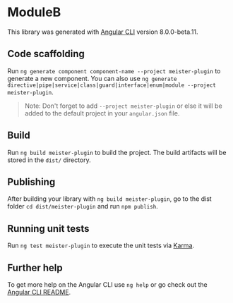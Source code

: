 # ModuleB

This library was generated with [Angular CLI](https://github.com/angular/angular-cli) version 8.0.0-beta.11.

## Code scaffolding

Run `ng generate component component-name --project meister-plugin` to generate a new component. You can also use `ng generate directive|pipe|service|class|guard|interface|enum|module --project meister-plugin`.
> Note: Don't forget to add `--project meister-plugin` or else it will be added to the default project in your `angular.json` file. 

## Build

Run `ng build meister-plugin` to build the project. The build artifacts will be stored in the `dist/` directory.

## Publishing

After building your library with `ng build meister-plugin`, go to the dist folder `cd dist/meister-plugin` and run `npm publish`.

## Running unit tests

Run `ng test meister-plugin` to execute the unit tests via [Karma](https://karma-runner.github.io).

## Further help

To get more help on the Angular CLI use `ng help` or go check out the [Angular CLI README](https://github.com/angular/angular-cli/blob/master/README.md).
